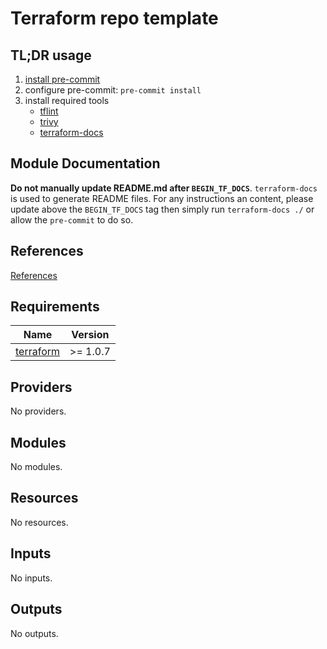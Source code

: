 # Terraform repo template

## TL;DR usage

1. [install pre-commit](https://pre-commit.com/)
2. configure pre-commit: `pre-commit install`
3. install required tools
    - [tflint](https://github.com/terraform-linters/tflint)
    - [trivy](https://trivy.dev/latest/getting-started/)
    - [terraform-docs](https://github.com/terraform-docs/terraform-docs)

## Module Documentation

**Do not manually update README.md after `BEGIN_TF_DOCS`**. `terraform-docs` is used to generate README files. For any instructions an content, please update above the `BEGIN_TF_DOCS` tag then simply run `terraform-docs ./` or allow the `pre-commit` to do so.

## References

[References](./.header.md)

<!-- BEGIN_TF_DOCS -->
## Requirements

| Name | Version |
|------|---------|
| <a name="requirement_terraform"></a> [terraform](#requirement\_terraform) | >= 1.0.7 |

## Providers

No providers.

## Modules

No modules.

## Resources

No resources.

## Inputs

No inputs.

## Outputs

No outputs.
<!-- END_TF_DOCS -->